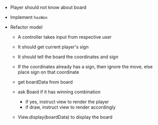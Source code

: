 - Player should not know about board
- Implement `hasWon`
- Refactor model

  - A controller takes input from respective user
  - It should get current player's sign
  - It should tell the board the coordinates and sign
  - If the coordinates already has a sign, then ignore the move, else place sign on that coordinate
  - get boardData from board
  - ask Board if it has winning combination

    - if yes, instruct view to render the player
    - if draw, instruct view to render accordingly

  - View.display(boardData) to display the board
